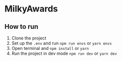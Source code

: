 # MilkyAwards

## How to run

1. Clone the project
2. Set up the ``.env`` and run ``npm run envs`` or ``yarn envs``
3. Open terminal and ``npm install`` or ``yarn``
4. Run the project in dev mode ``npm run dev`` or ``yarn dev``